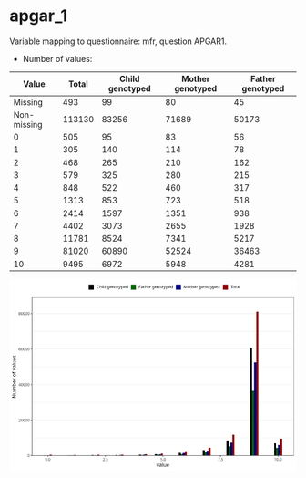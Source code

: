 # apgar_1
Variable mapping to questionnaire: mfr, question APGAR1.
- Number of values:

| Value | Total | Child genotyped | Mother genotyped | Father genotyped |
| ----- | ----- | --------------- | ---------------- | ---------------- |
| Missing | 493 | 99 | 80 | 45 |
| Non-missing | 113130 | 83256 | 71689 | 50173 |
| 0 | 505 | 95 | 83 | 56 |
| 1 | 305 | 140 | 114 | 78 |
| 2 | 468 | 265 | 210 | 162 |
| 3 | 579 | 325 | 280 | 215 |
| 4 | 848 | 522 | 460 | 317 |
| 5 | 1313 | 853 | 723 | 518 |
| 6 | 2414 | 1597 | 1351 | 938 |
| 7 | 4402 | 3073 | 2655 | 1928 |
| 8 | 11781 | 8524 | 7341 | 5217 |
| 9 | 81020 | 60890 | 52524 | 36463 |
| 10 | 9495 | 6972 | 5948 | 4281 |



![](apgar_1_n.png)



